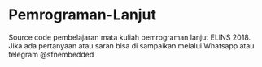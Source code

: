 # Pemrograman-Lanjut
Source code pembelajaran mata kuliah pemrograman lanjut ELINS 2018. Jika ada pertanyaan atau saran bisa di sampaikan melalui Whatsapp atau telegram @sfnembedded
